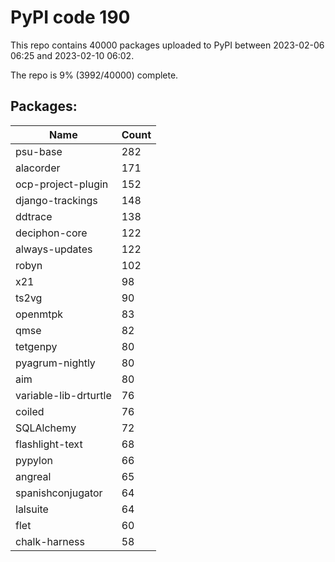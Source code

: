 # PyPI code 190

This repo contains 40000 packages uploaded to PyPI between 
2023-02-06 06:25 and 2023-02-10 06:02.

The repo is 9% (3992/40000) complete.

## Packages:

| Name  | Count |
| ----- | ----- |
| psu-base | 282 |
| alacorder | 171 |
| ocp-project-plugin | 152 |
| django-trackings | 148 |
| ddtrace | 138 |
| deciphon-core | 122 |
| always-updates | 122 |
| robyn | 102 |
| x21 | 98 |
| ts2vg | 90 |
| openmtpk | 83 |
| qmse | 82 |
| tetgenpy | 80 |
| pyagrum-nightly | 80 |
| aim | 80 |
| variable-lib-drturtle | 76 |
| coiled | 76 |
| SQLAlchemy | 72 |
| flashlight-text | 68 |
| pypylon | 66 |
| angreal | 65 |
| spanishconjugator | 64 |
| lalsuite | 64 |
| flet | 60 |
| chalk-harness | 58 |


